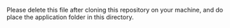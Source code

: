 Please delete this file after cloning this repository on your machine, and do place the application folder in this directory.
